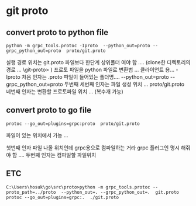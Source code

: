 # git proto

## convert proto to python file


```
python -m grpc_tools.protoc -Iproto  --python_out=proto --grpc_python_out=proto  proto/git.proto
```

실행 경로 위치는 git.proto 파일보다 한단계 상위폴더 여야 함 …. (clone한 디렉토리의 경로 ... \git-proto>   )
프로토 파일을 python 파일로 변환법  … 클라이언트 용...
-Iproto 처음 인자는 .proto 파일이 들어있는 폴더명….
--python_out=proto --grpc_python_out=proto 두번째 세번째 인자는 파일 생성 위치 …
proto/git.proto 네번째 인자는 변환할 프로토파일 위치 … (복수개 가능)


## convert proto to go file

```
protoc --go_out=plugins=grpc:proto  proto/git.proto
```
파일이 있는 위치에서 가능 …

첫번째 인자 파일 나올 위치인데  grpc용으로 컴파일하는 거라 grpc 플러그인 명시 해줘야 함 ….
두번째 인자는 컴파일할 파일위치 


## ETC
```
C:\Users\hosuk\go\src\proto>python -m grpc_tools.protoc --proto_path=../proto  --python_out=. --grpc_python_out=.  git.proto
protoc --go_out=plugins=grpc:.  ./git.proto
```
